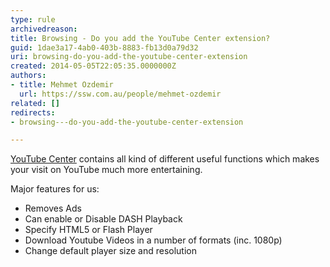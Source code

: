 ```yaml
---
type: rule
archivedreason: 
title: Browsing - Do you add the YouTube Center extension?
guid: 1dae3a17-4ab0-403b-8883-fb13d0a79d32
uri: browsing-do-you-add-the-youtube-center-extension
created: 2014-05-05T22:05:35.0000000Z
authors:
- title: Mehmet Ozdemir
  url: https://ssw.com.au/people/mehmet-ozdemir
related: []
redirects:
- browsing---do-you-add-the-youtube-center-extension

---
```


[YouTube Center](https&#58;//github.com/YePpHa/YouTubeCenter/wiki)  contains all kind of different useful functions which makes your visit on YouTube much more entertaining.

<!--endintro-->

Major features for us:

* Removes Ads
* Can enable or Disable DASH Playback
* Specify HTML5 or Flash Player
* Download Youtube Videos in a number of formats (inc. 1080p)
* Change default player size and resolution
